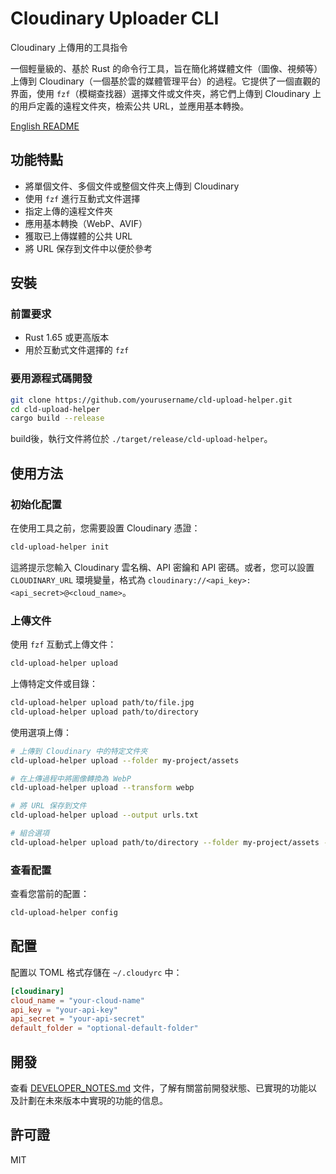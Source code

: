 # Cloudinary Uploader CLI
Cloudinary 上傳用的工具指令

一個輕量級的、基於 Rust 的命令行工具，旨在簡化將媒體文件（圖像、視頻等）上傳到 Cloudinary（一個基於雲的媒體管理平台）的過程。它提供了一個直觀的界面，使用 `fzf`（模糊查找器）選擇文件或文件夾，將它們上傳到 Cloudinary 上的用戶定義的遠程文件夾，檢索公共 URL，並應用基本轉換。

 [English README](README_en.md)


## 功能特點

- 將單個文件、多個文件或整個文件夾上傳到 Cloudinary
- 使用 `fzf` 進行互動式文件選擇
- 指定上傳的遠程文件夾
- 應用基本轉換（WebP、AVIF）
- 獲取已上傳媒體的公共 URL
- 將 URL 保存到文件中以便於參考

## 安裝

### 前置要求

- Rust 1.65 或更高版本
- 用於互動式文件選擇的 `fzf`

### 要用源程式碼開發

```bash
git clone https://github.com/yourusername/cld-upload-helper.git
cd cld-upload-helper
cargo build --release
```

build後，執行文件將位於 `./target/release/cld-upload-helper`。

## 使用方法

### 初始化配置

在使用工具之前，您需要設置 Cloudinary 憑證：

```bash
cld-upload-helper init
```

這將提示您輸入 Cloudinary 雲名稱、API 密鑰和 API 密碼。或者，您可以設置 `CLOUDINARY_URL` 環境變量，格式為 `cloudinary://<api_key>:<api_secret>@<cloud_name>`。

### 上傳文件

使用 `fzf` 互動式上傳文件：

```bash
cld-upload-helper upload
```

上傳特定文件或目錄：

```bash
cld-upload-helper upload path/to/file.jpg
cld-upload-helper upload path/to/directory
```

使用選項上傳：

```bash
# 上傳到 Cloudinary 中的特定文件夾
cld-upload-helper upload --folder my-project/assets

# 在上傳過程中將圖像轉換為 WebP
cld-upload-helper upload --transform webp

# 將 URL 保存到文件
cld-upload-helper upload --output urls.txt

# 組合選項
cld-upload-helper upload path/to/directory --folder my-project/assets --transform webp --output urls.txt
```

### 查看配置

查看您當前的配置：

```bash
cld-upload-helper config
```

## 配置

配置以 TOML 格式存儲在 `~/.cloudyrc` 中：

```toml
[cloudinary]
cloud_name = "your-cloud-name"
api_key = "your-api-key"
api_secret = "your-api-secret"
default_folder = "optional-default-folder"
```

## 開發

查看 [DEVELOPER_NOTES.md](DEVELOPER_NOTES.md) 文件，了解有關當前開發狀態、已實現的功能以及計劃在未來版本中實現的功能的信息。

## 許可證

MIT
